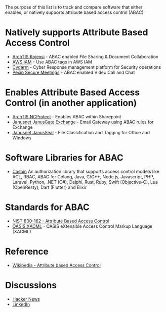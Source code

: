 The purpose of this list is to track and compare software that either enables, or natively supports attribute based access control (ABAC)

# Natively supports Attribute Based Access Control

* [ArchTIS Kojensi](https://www.archtis.com/secure-document-collaboration-software-protecting-classified-information/) - ABAC enabled File Sharing & Document Collaboration
* [AWS IAM](https://docs.aws.amazon.com/IAM/latest/UserGuide/tutorial_attribute-based-access-control.html) - Use ABAC tags in AWS IAM
* [Cydarm](https://www.cydarm.com/) - Cyber Response management platform for Security operations
* [Pexip Secure Meetings](https://www.pexip.com/products/secure-meetings) - ABAC enabled Video Call and Chat
  
# Enables Attribute Based Access Control (in another application)
* [ArchTIS NCProtect](https://www.archtis.com/data-discovery-classification-protection-software-secure-collaboration/) - Enables ABAC within Sharepoint
* [Janusnet JanusGate Exchange](https://www.janusnet.com/janusGATE/Exchange) - Email Gateway using ABAC rules for Exchange
* [Janusnet JanusSeal](https://www.janusnet.com/janusseal/windows-suite) - File Classification and Tagging for Office and Windows
  
# Software Libraries for ABAC

* [Casbin](https://casbin.org/) An authorization library that supports access control models like ACL, RBAC, ABAC for Golang, Java, C/C++, Node.js, Javascript, PHP, Laravel, Python, .NET (C#), Delphi, Rust, Ruby, Swift (Objective-C), Lua (OpenResty), Dart (Flutter) and Elixir

# Standards for ABAC
* [NIST 800-162 - Attribute Based Access Control](https://csrc.nist.gov/pubs/sp/800/162/upd2/final)
* [OASIS XACML](https://groups.oasis-open.org/communities/tc-community-home2?CommunityKey=67afe552-0921-49b7-9a85-018dc7d3ef1d) - OASIS eXtensible Access Control Markup Language (XACML)
  
# Reference
* [Wikipedia - Attribute based Access Control](https://en.wikipedia.org/wiki/Attribute-based_access_control) 
# Discussions

* [Hacker News](https://news.ycombinator.com/item?id=43100949)
* [LinkedIn](https://www.linkedin.com/feed/update/urn:li:activity:7297928854642245632/)

